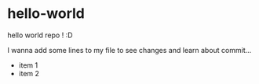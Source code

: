 # hello-world
hello world repo ! :D

I wanna add some lines to my file to see changes and learn about commit...
* item 1
* item 2
